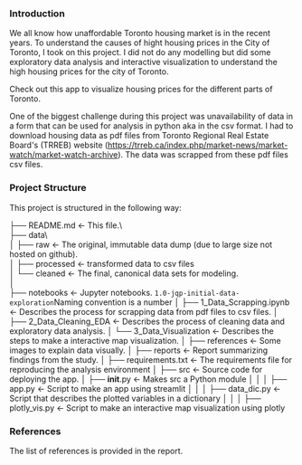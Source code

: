 ### Introduction 

We all know how unaffordable Toronto housing market is in the recent years. To understand the causes of hight housing prices in the City of Toronto, I took on this project. I did not do any modelling but did some exploratory data analysis and interactive visualization to understand the high housing prices for the city of Toronto.             

Check out this app to visualize housing prices for the different parts of Toronto.        

One of the biggest challenge during this project was unavailability of data in a form that can be used for analysis in python aka in the csv format. I had to download housing data as pdf files from Toronto Regional Real Estate Board's (TRREB) website (https://trreb.ca/index.php/market-news/market-watch/market-watch-archive). The data was scrapped from these pdf files csv files.   


### Project Structure 

This project is structured in the following way:

├── README.md          <- This file.\     
├── data\                    
│   ├── raw            <- The original, immutable data dump (due to large size not hosted on github).        
│   ├── processed      <- transformed data to csv files                         
│   └── cleaned        <- The final, canonical data sets for modeling.                      
│                      
├── notebooks          <- Jupyter notebooks. `1.0-jqp-initial-data-exploration`Naming convention is a number 
│   ├── 1_Data_Scrapping.ipynb <- Describes the process for scrapping data from pdf files to csv files.
│   ├── 2_Data_Cleaning_EDA    <- Describes the process of cleaning data and exploratory data analysis. 
│   └── 3_Data_Visualization   <- Describes the steps to make a interactive map visualization.
│
├── references         <- Some images to explain data visually.
│
├── reports            <- Report summarizing findings from the study.
│
├── requirements.txt   <- The requirements file for reproducing the analysis environment
│
├── src                <- Source code for deploying the app.
│   ├── __init__.py    <- Makes src a Python module
│   │
│   ├── app.py         <- Script to make an app using streamlit
│   │
│   ├── data_dic.py    <- Script that describes the plotted variables in a dictionary
│   │
│   ├── plotly_vis.py  <- Script to make an interactive map visualization using plotly


### References

The list of references is provided in the report. 